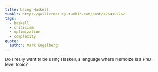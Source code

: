 ```yaml
---
title: Using Haskell
tumblr: http://guillermonkey.tumblr.com/post/3254106767
tags:
  - haskell
  - criticism
  - optimization
  - complexity
quote:
  author: Mark Engelberg
---
```


Do I really want to be using Haskell, a language where memoize is a PhD-level topic?
